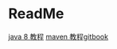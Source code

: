 # ReadMe
[java 8 教程](https://junicorn.gitbooks.io/java8-tutorial/introduction.html)
[maven 教程gitbook](https://junicorn.gitbooks.io/java8-tutorial/introduction.html)